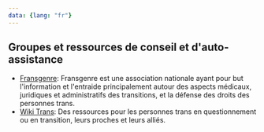 ```yaml
---
data: {lang: "fr"}
---
```

## Groupes et ressources de conseil et d'auto-assistance
- [Fransgenre](https://fransgenre.fr): Fransgenre est une association nationale ayant pour but l'information et l'entraide principalement autour des aspects médicaux, juridiques et administratifs des transitions, et la défense des droits des personnes trans.
- [Wiki Trans](https://wikitrans.co): Des ressources pour les personnes trans en questionnement ou en transition, leurs proches et leurs alliés.
